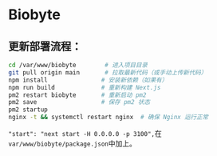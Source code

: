 # Biobyte
## 更新部署流程：
```bash
cd /var/www/biobyte        # 进入项目目录
git pull origin main       # 拉取最新代码（或手动上传新代码）
npm install               # 安装新依赖（如果有）
npm run build             # 重新构建 Next.js
pm2 restart biobyte       # 重新启动 pm2
pm2 save                  # 保存 pm2 状态
pm2 startup
nginx -t && systemctl restart nginx  # 确保 Nginx 运行正常
```
`"start": "next start -H 0.0.0.0 -p 3100",`在`var/www/biobyte/package.json`中加上。
